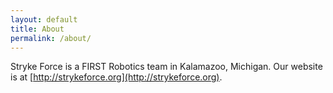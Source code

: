 ```yaml
---
layout: default
title: About
permalink: /about/
---
```


Stryke Force is a FIRST Robotics team in Kalamazoo, Michigan. Our website is at [http://strykeforce.org](http://strykeforce.org).
